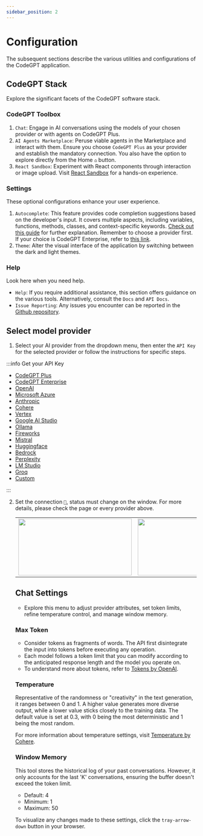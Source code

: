 ```yaml
---
sidebar_position: 2
---
```


# Configuration

The subsequent sections describe the various utilities and configurations of the CodeGPT application.

## CodeGPT Stack

Explore the significant facets of the CodeGPT software stack.

### CodeGPT Toolbox

1. `Chat`: Engage in AI conversations using the models of your chosen provider or with agents on CodeGPT Plus.
2. `AI Agents Marketplace`: Peruse viable agents in the Marketplace and interact with them. Ensure you choose `CodeGPT Plus` as your provider and establish the mandatory connection. You also have the option to explore directly from the Home `⌂` button.
3. `React Sandbox`: Experiment with React components through interaction or image upload. Visit [React Sandbox](http://localhost:54112/vision) for a hands-on experience.

### Settings

These optional configurations enhance your user experience.

1. `Autocomplete`: This feature provides code completion suggestions based on the developer's input. It covers multiple aspects, including variables, functions, methods, classes, and context-specific keywords. [Check out this guide](https://docs.codegpt.co/docs/tutorial-features/code_autocompletion) for further explanation. Remember to choose a provider first. If your choice is CodeGPT Enterprise, refer to [this link](https://docs.codegpt.co/docs/tutorial-features/code_autocompletion).
2. `Theme`: Alter the visual interface of the application by switching between the dark and light themes.

### Help
Look here when you need help.

- `Help`: If you require additional assistance, this section offers guidance on the various tools. Alternatively, consult the `Docs` and `API Docs`.
- `Issue Reporting`: Any issues you encounter can be reported in the [Github repository](https://github.com/davila7/code-gpt-docs/issues/240).

## Select model provider

1. Select your AI provider from the dropdown menu, then enter the `API Key` for the selected provider or follow the instructions for specific steps.

:::info Get your API Key

- [CodeGPT Plus](/docs/tutorial-ai-providers/codegpt_plus)
- [CodeGPT Enterprise](/docs/tutorial-ai-providers/codegpt_enterprise)
- [OpenAI](/docs/tutorial-ai-providers/openai)
- [Microsoft Azure](/docs/tutorial-ai-providers/microsoft-azure)
- [Anthropic](/docs/tutorial-ai-providers/anthropic)
- [Cohere](/docs/tutorial-ai-providers/cohere)
- [Vertex](/docs/tutorial-ai-providers/google_vertex)
- [Google AI Studio](/docs/tutorial-ai-providers/google)
- [Ollama](/docs/tutorial-ai-providers/ollama)
- [Fireworks](/docs/tutorial-ai-providers/fireworks)
- [Mistral](/docs/tutorial-ai-providers/mistral)
- [Huggingface](/docs/tutorial-ai-providers/huggingface)
- [Bedrock](/docs/tutorial-ai-providers/bedrock)
- [Perplexity](/docs/tutorial-ai-providers/perplexity)
- [LM Studio](/docs/tutorial-ai-providers/lmstudio)
- [Groq](/docs/tutorial-ai-providers/Groq)
- [Custom](/docs/tutorial-ai-providers/custom)

:::

2. Set the connection `🔑`, status must change on the window. For more details, please check the page or every provider above.

   <table>
  <tr>
    <td align="center">
      <img width="300" height="150" src="https://github.com/davila7/code-gpt-docs/assets/37567214/f7f9bbdf-4370-4413-9c90-2c09fd11cd4d" />
    </td>
    <td align="center">
      <img width="300" height="150" src="https://github.com/davila7/code-gpt-docs/assets/37567214/1bd230b7-f9a3-4822-8f67-4bb98d3940c3" />
    </td>
  </tr>
</table>

## Chat Settings 

- Explore this menu to adjust provider attributes, set token limits, refine temperature control, and manage window memory.

### Max Token

- Consider tokens as fragments of words. The API first disintegrate the input into tokens before executing any operation.
- Each model follows a token limit that you can modify according to the anticipated response length and the model you operate on.
- To understand more about tokens, refer to [Tokens by OpenAI](https://help.openai.com/en/articles/4936856-what-are-tokens-and-how-to-count-them).

### Temperature

Representative of the randomness or "creativity" in the text generation, it ranges between 0 and 1. A higher value generates more diverse output, while a lower value sticks closely to the training data. The default value is set at 0.3, with 0 being the most deterministic and 1 being the most random.

For more information about temperature settings, visit [Temperature by Cohere](https://docs.cohere.ai/docs/temperature).

### Window Memory

This tool stores the historical log of your past conversations. However, it only accounts for the last 'K' conversations, ensuring the buffer doesn't exceed the token limit.

- Default: 4
- Minimum: 1
- Maximum: 50

To visualize any changes made to these settings, click the `tray-arrow-down` button in your browser.
